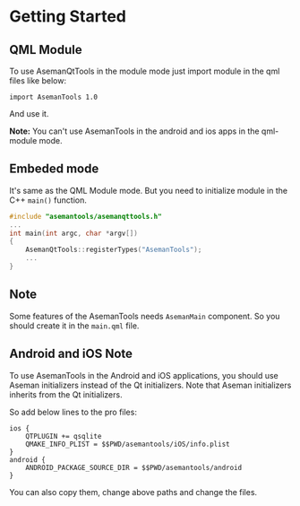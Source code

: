 
# Getting Started

## QML Module

To use AsemanQtTools in the module mode just import module in the qml files like below:
```
import AsemanTools 1.0
```
And use it.

<b>Note:</b> You can't use AsemanTools in the android and ios apps in the qml-module mode.

## Embeded mode

It's same as the QML Module mode. But you need to initialize module in the C++ ```main()``` function.

```C++
#include "asemantools/asemanqttools.h"
...
int main(int argc, char *argv[])
{
    AsemanQtTools::registerTypes("AsemanTools");
    ...
}

```

## Note

Some features of the AsemanTools needs ```AsemanMain``` component. So you should create it in the ```main.qml``` file.

## Android and iOS Note

To use AsemanTools in the Android and iOS applications, you should use Aseman initializers instead of the Qt initializers. Note that Aseman initializers inherits from the Qt initializers. 

So add below lines to the pro files:

```
ios {
    QTPLUGIN += qsqlite
    QMAKE_INFO_PLIST = $$PWD/asemantools/iOS/info.plist
}
android {
    ANDROID_PACKAGE_SOURCE_DIR = $$PWD/asemantools/android
}
```
You can also copy them, change above paths and change the files.

